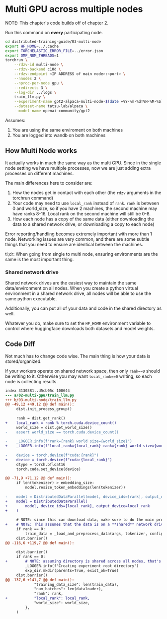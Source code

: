# Multi GPU across multiple nodes

NOTE: This chapter's code builds off of chapter 2.

Run this command on **every** participating node.

```bash
cd distributed-training-guide/03-multi-node
export HF_HOME=../.cache
export TORCHELASTIC_ERROR_FILE=../error.json
export OMP_NUM_THREADS=1
torchrun \
    --rdzv-id multi-node \
    --rdzv-backend c10d \
    --rdzv-endpoint <IP ADDRESS of main node>:<port> \
    --nnodes 2 \
    --nproc-per-node gpu \
    --redirects 3 \
    --log-dir ../logs \
    train_llm.py \
    --experiment-name gpt2-alpaca-multi-node-$(date +%Y-%m-%dT%H-%M-%S) \
    --dataset-name tatsu-lab/alpaca \
    --model-name openai-community/gpt2
```

Assumes:
1. You are using the same enviroment on both machines
2. You are logged into wandb on both machines

## How Multi Node works

It actually works in much the same way as the multi GPU. Since in the single node setting we have multiple processes, now we are just adding extra processes on different machines.

The main differences here to consider are:
1. How the nodes get in contact with each other (the `rdzv` arguments in the torchrun command)
2. Your code may need to use `local_rank` instead of `rank`. `rank` is between 0 and world_size, so if you have 2 machines, the second machine may have ranks 8-16. Local rank on the second machine will still be 0-8.
3. How each node has a copy of the same data (either downloading the data to a shared network drive, or downloading a copy to each node)

Error reporting/handling becomes extremely important with more than 1 node. Networking issues are very common, and there are some subtle things that you need to ensure are identical between the machines.

tl;dr: When going from single to multi node, ensuring environments are the same is the most important thing.

### Shared network drive

Shared network drives are the easiest way to maintain the same data/environment on all nodes. When you create a python virtual environment in a shared network drive, all nodes will be able to use the same python executable.

Additionally, you can put all of your data and code in the shared directory as well.

Whatever you do, make sure to set the `HF_HOME` environment variable to control where huggingface downloads both datasets and model weights.

## Code Diff

Not much has to change code wise. The main thing is how your data is stored/organized.

If your workers operate on shared network space, then only `rank==0` should be writing to it. Otherwise you may want `local_rank==0` writing, so each node is collecting results.

```diff --git a/02-multi-gpu/train_llm.py b/03-multi-node/train_llm.py
index 3130381..d5cb05c 100644
--- a/02-multi-gpu/train_llm.py
+++ b/03-multi-node/train_llm.py
@@ -49,12 +49,12 @@ def main():
     dist.init_process_group()
 
     rank = dist.get_rank()
+    local_rank = rank % torch.cuda.device_count()
     world_size = dist.get_world_size()
-    assert world_size == torch.cuda.device_count()
 
-    _LOGGER.info(f"rank={rank} world size={world_size}")
+    _LOGGER.info(f"local_rank={local_rank} rank={rank} world size={world_size}")
 
-    device = torch.device(f"cuda:{rank}")
+    device = torch.device(f"cuda:{local_rank}")
     dtype = torch.bfloat16
     torch.cuda.set_device(device)
 
@@ -71,9 +71,12 @@ def main():
     if len(tokenizer) > embedding_size:
         model.resize_token_embeddings(len(tokenizer))
 
-    model = DistributedDataParallel(model, device_ids=[rank], output_device=rank)
+    model = DistributedDataParallel(
+        model, device_ids=[local_rank], output_device=local_rank
+    )
 
     # NOTE: since this can download data, make sure to do the main process first
+    # NOTE: This assumes that the data is on a **shared** network drive, accessible to all processes
     if rank == 0:
         train_data = _load_and_preprocess_data(args, tokenizer, config)
     dist.barrier()
@@ -116,6 +119,7 @@ def main():
 
     dist.barrier()
     if rank == 0:
+        # NOTE: assuming directory is shared across all nodes, that's why we do rank instead of local_rank
         _LOGGER.info(f"Creating experiment root directory")
         exp_dir.mkdir(parents=True, exist_ok=True)
     dist.barrier()
@@ -137,6 +141,7 @@ def main():
             "training_data_size": len(train_data),
             "num_batches": len(dataloader),
             "rank": rank,
+            "local_rank": local_rank,
             "world_size": world_size,
         },
     )
```